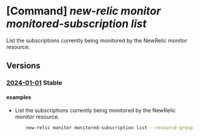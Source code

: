 # [Command] _new-relic monitor monitored-subscription list_

List the subscriptions currently being monitored by the NewRelic monitor resource.

## Versions

### [2024-01-01](/Resources/mgmt-plane/L3N1YnNjcmlwdGlvbnMve30vcmVzb3VyY2Vncm91cHMve30vcHJvdmlkZXJzL25ld3JlbGljLm9ic2VydmFiaWxpdHkvbW9uaXRvcnMve30vbW9uaXRvcmVkc3Vic2NyaXB0aW9ucw==/2024-01-01.xml) **Stable**

<!-- mgmt-plane /subscriptions/{}/resourcegroups/{}/providers/newrelic.observability/monitors/{}/monitoredsubscriptions 2024-01-01 -->

#### examples

- List the subscriptions currently being monitored by the NewRelic monitor resource.
    ```bash
        new-relic monitor monitored-subscription list --resource-group MyResourceGroup --monitor-name MyNewRelicMonitor
    ```
